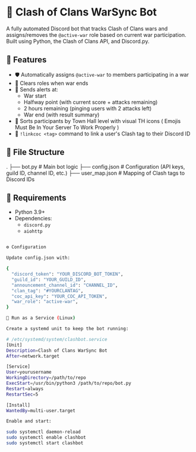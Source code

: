 # 🏰 Clash of Clans WarSync Bot

A fully automated Discord bot that tracks Clash of Clans wars and assigns/removes the `@active-war` role based on current war participation. Built using Python, the Clash of Clans API, and Discord.py.

## 🔧 Features

- 🛡 Automatically assigns `@active-war` to members participating in a war
- 🧹 Clears roles when war ends
- 📣 Sends alerts at:
  - War start
  - Halfway point (with current score + attacks remaining)
  - 2 hours remaining (pinging users with 2 attacks left)
  - War end (with result summary)
- 🎯 Sorts participants by Town Hall level with visual TH icons ( Emojis Must Be In Your Server To Work Properly ) 
- 🔗 `!linkcoc <tag>` command to link a user's Clash tag to their Discord ID


## 📁 File Structure

.
├── bot.py # Main bot logic
├── config.json # Configuration (API keys, guild ID, channel ID, etc.)
├── user_map.json # Mapping of Clash tags to Discord IDs


## 🧪 Requirements

- Python 3.9+
- Dependencies:
  - `discord.py`
  - `aiohttp`


```bash

⚙️ Configuration

Update config.json with:

{
  "discord_token": "YOUR_DISCORD_BOT_TOKEN",
  "guild_id": "YOUR_GUILD_ID",
  "announcement_channel_id": "CHANNEL_ID",
  "clan_tag": "#YOURCLANTAG",
  "coc_api_key": "YOUR_COC_API_TOKEN",
  "war_role": "active-war",
}

🚀 Run as a Service (Linux)

Create a systemd unit to keep the bot running:

# /etc/systemd/system/clashbot.service
[Unit]
Description=Clash of Clans WarSync Bot
After=network.target

[Service]
User=yourusername
WorkingDirectory=/path/to/repo
ExecStart=/usr/bin/python3 /path/to/repo/bot.py
Restart=always
RestartSec=5

[Install]
WantedBy=multi-user.target

Enable and start:

sudo systemctl daemon-reload
sudo systemctl enable clashbot
sudo systemctl start clashbot
